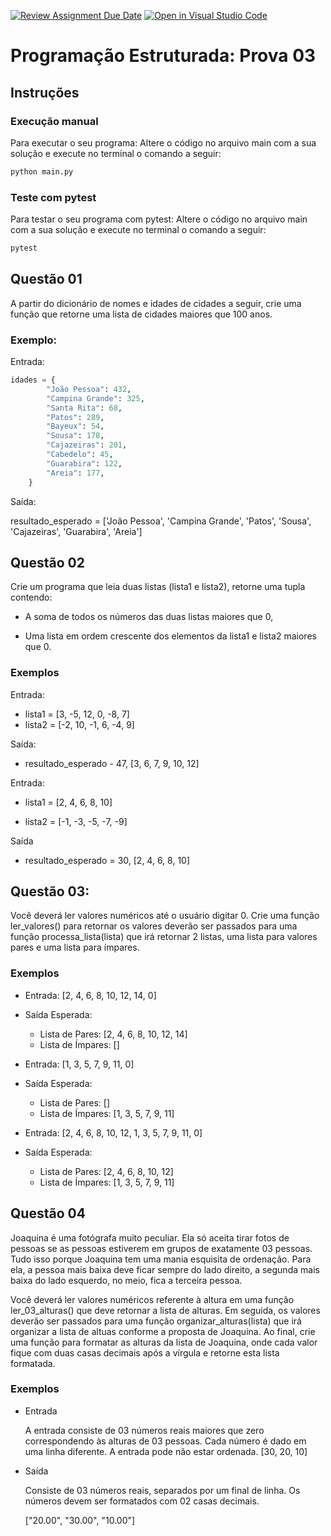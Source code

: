 [![Review Assignment Due Date](https://classroom.github.com/assets/deadline-readme-button-24ddc0f5d75046c5622901739e7c5dd533143b0c8e959d652212380cedb1ea36.svg)](https://classroom.github.com/a/eGmZTE9D)
[![Open in Visual Studio Code](https://classroom.github.com/assets/open-in-vscode-718a45dd9cf7e7f842a935f5ebbe5719a5e09af4491e668f4dbf3b35d5cca122.svg)](https://classroom.github.com/online_ide?assignment_repo_id=13084363&assignment_repo_type=AssignmentRepo)
# Programação Estruturada: Prova 03

## Instruções

### Execução manual

Para executar o seu programa: Altere o código no arquivo main com a sua solução e execute no terminal o comando a seguir:

```sh
python main.py
```

### Teste com pytest

Para testar o seu programa com pytest: Altere o código no arquivo main com a sua solução e execute no terminal o comando a seguir:

```sh
pytest
```

## Questão 01

A partir do dicionário de nomes e idades de cidades a seguir, crie uma função que retorne uma lista de cidades maiores que 100 anos.

### Exemplo:

Entrada:

```py
idades = {
        "João Pessoa": 432,
        "Campina Grande": 325,
        "Santa Rita": 68,
        "Patos": 289,
        "Bayeux": 54,
        "Sousa": 178,
        "Cajazeiras": 201,
        "Cabedelo": 45,
        "Guarabira": 122,
        "Areia": 177,
    }
```

Saída:

resultado_esperado = ['João Pessoa', 'Campina Grande', 'Patos', 'Sousa', 'Cajazeiras', 'Guarabira', 'Areia']


## Questão 02

Crie um programa que leia duas listas (lista1 e lista2), retorne uma tupla contendo: 

- A soma de todos os números das duas listas maiores que 0,

- Uma lista  em ordem crescente dos elementos da lista1 e lista2 maiores que 0.

### Exemplos

Entrada:

- lista1 = [3, -5, 12, 0, -8, 7]
- lista2 = [-2, 10, -1, 6, -4, 9]

Saída:

- resultado_esperado - 47, [3, 6, 7, 9, 10, 12]

Entrada:

- lista1 = [2, 4, 6, 8, 10]

- lista2 = [-1, -3, -5, -7, -9]

Saída

- resultado_esperado = 30, [2, 4, 6, 8, 10]

## Questão 03:

Você deverá ler valores numéricos até o usuário digitar 0. Crie uma função ler_valores() para retornar os valores deverão ser passados para uma função processa_lista(lista) que irá retornar 2 listas, uma lista para valores pares e uma lista para ímpares.

### Exemplos

- Entrada: [2, 4, 6, 8, 10, 12, 14, 0]

- Saída Esperada:

  - Lista de Pares: [2, 4, 6, 8, 10, 12, 14]
  - Lista de Ímpares: []

- Entrada: [1, 3, 5, 7, 9, 11, 0]
- Saída Esperada:

  - Lista de Pares: []
  - Lista de Ímpares: [1, 3, 5, 7, 9, 11]

- Entrada: [2, 4, 6, 8, 10, 12, 1, 3, 5, 7, 9, 11, 0]
- Saída Esperada:
  - Lista de Pares: [2, 4, 6, 8, 10, 12]
  - Lista de Ímpares: [1, 3, 5, 7, 9, 11]

## Questão 04

Joaquina é uma fotógrafa muito peculiar. Ela só aceita tirar fotos de pessoas se as pessoas estiverem em grupos de exatamente 03 pessoas. Tudo isso porque Joaquina tem uma mania esquisita de ordenação. Para ela, a pessoa mais baixa deve ficar sempre do lado direito, a segunda mais baixa do lado esquerdo, no meio, fica a terceira pessoa.

Você deverá ler valores numéricos referente à altura em uma função ler_03_alturas() que deve retornar a lista de alturas. Em seguida, os valores deverão ser passados para uma função organizar_alturas(lista) que irá organizar a lista de altuas conforme a proposta de Joaquina. Ao final, crie uma função para formatar as alturas da lista de Joaquina, onde cada valor fique com duas casas decimais após a vírgula e retorne esta lista formatada.

### Exemplos

- Entrada

  A entrada consiste de 03 números reais maiores que zero correspondendo às alturas de 03 pessoas. Cada número é dado em uma linha diferente. A entrada pode não estar ordenada.
  [30, 20, 10]

- Saída

  Consiste de 03 números reais, separados por um final de linha. Os números devem ser formatados com 02 casas decimais.

  ["20.00", "30.00", "10.00"]
